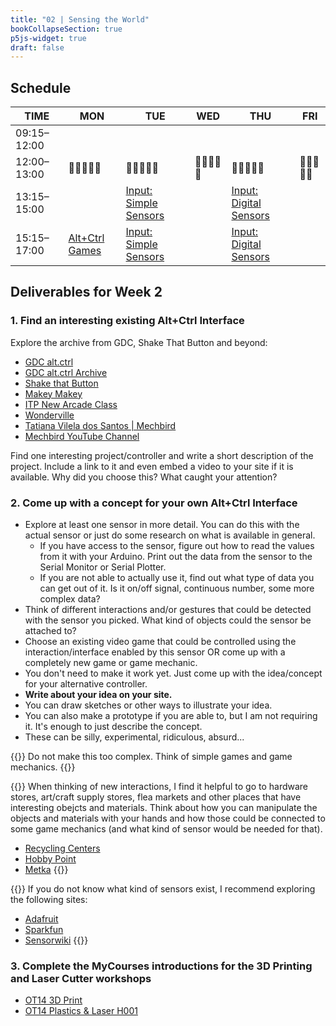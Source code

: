 ```yaml
---
title: "02 | Sensing the World"
bookCollapseSection: true
p5js-widget: true
draft: false
---
```


## Schedule

| TIME | MON | TUE | WED | THU | FRI |
| --- | --- | --- | --- | --- | --- |
| 09:15–12:00 |  |  |  |  |  |
| 12:00–13:00| 🥗🍜🍱🍝🍕 | 🥗🍜🍱🍝🍕 | 🥗🍜🍱🍝🍕 | 🥗🍜🍱🍝🍕 | 🥗🍜🍱🍝🍕 |
| 13:15–15:00 |  | [Input: Simple Sensors](./lesson-01) |  | [Input: Digital Sensors](./lesson-01) |  |
| 15:15–17:00 | [Alt+Ctrl Games](./lecture) | [Input: Simple Sensors](./lesson-01) |  | [Input: Digital Sensors](./lesson-01) |  |

## Deliverables for Week 2

### 1. Find an interesting existing Alt+Ctrl Interface

Explore the archive from GDC, Shake That Button and beyond:

- [GDC alt.ctrl](https://gdconf.com/alt-ctrl-gdc)
- [GDC alt.ctrl Archive](https://gdconf.com/alt-ctrl-gdc/archive)
- [Shake that Button](https://shakethatbutton.com/)
- [Makey Makey](https://makeymakey.com/)
- [ITP New Arcade Class](https://www.instagram.com/newarcadeitp/)
- [Wonderville](https://www.wonderville.nyc/)
- [Tatiana Vilela dos Santos | Mechbird](https://mechbird.fr/)
- [Mechbird YouTube Channel](https://www.youtube.com/@MechBird)

Find one interesting project/controller and write a short description of the project. Include a link to it and even embed a video to your site if it is available. Why did you choose this? What caught your attention?

### 2. Come up with a concept for your own Alt+Ctrl Interface

- Explore at least one sensor in more detail. You can do this with the actual sensor or just do some research on what is available in general.
  - If you have access to the sensor, figure out how to read the values from it with your Arduino. Print out the data from the sensor to the Serial Monitor or Serial Plotter.
  - If you are not able to actually use it, find out what type of data you can get out of it. Is it on/off signal, continuous number, some more complex data?
- Think of different interactions and/or gestures that could be detected with the sensor you picked. What kind of objects could the sensor be attached to?
- Choose an existing video game that could be controlled using the interaction/interface enabled by this sensor OR come up with a completely new game or game mechanic.
- You don't need to make it work yet. Just come up with the idea/concept for your alternative controller.
- **Write about your idea on your site.**
- You can draw sketches or other ways to illustrate your idea.
- You can also make a prototype if you are able to, but I am not requiring it. It's enough to just describe the concept.
- These can be silly, experimental, ridiculous, absurd...

{{<hint info>}}
Do not make this too complex. Think of simple games and game mechanics.
{{</hint>}}

{{<hint info>}}
When thinking of new interactions, I find it helpful to go to hardware stores, art/craft supply stores, flea markets and other places that have interesting obejcts and materials. Think about how you can manipulate the objects and materials with your hands and how those could be connected to some game mechanics (and what kind of sensor would be needed for that).

- [Recycling Centers](https://www.kierratyskeskus.fi/myymalat_ja_palvelut)
- [Hobby Point](https://hobbypoint.fi/)
- [Metka](https://www.kirppikset.info/kirppikset/metkan-kirpputori-helsinki)
{{</hint>}}

{{<hint info>}}
If you do not know what kind of sensors exist, I recommend exploring the following sites:
- [Adafruit](https://www.adafruit.com/category/35)
- [Sparkfun](https://www.sparkfun.com/categories/23)
- [Sensorwiki](https://sensorwiki.org/welcome)
{{</hint>}}

### 3. Complete the MyCourses introductions for the 3D Printing and Laser Cutter workshops

- [OT14 3D Print](https://mycourses.aalto.fi/course/view.php?id=23273)
- [OT14 Plastics & Laser H001](https://mycourses.aalto.fi/course/view.php?id=19552)